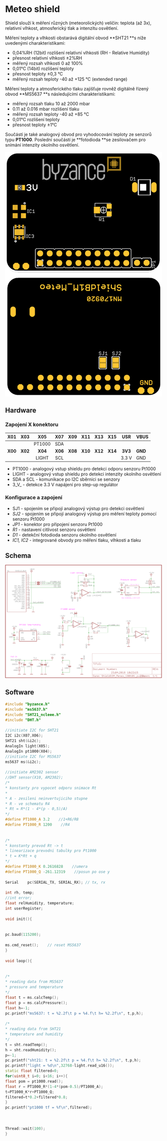 # Meteo shield

Shield slouží k měření různých \(meteorolických\) veličin: teplota \(až 3x\), relativní vlhkost, atmosferický tlak a intenzitu osvětlení. 

Měření teploty a vlhkosti obstarává digitální obvod **SHT21 **s níže uvedenými charakteristikami:

* 0,04%RH \(12bit\) rozlišení relativní vlhkosti \(RH - Relative Humidity\)
* přesnost relativní vlhkosti ±2%RH
* měřený rozsah vlhkosti 0 až 100%
* 0,01°C \(14bit\) rozlišení teploty
* přesnost teploty ±0,3 °C
* měřený rozsah teploty  -40 až +125 °C \(extended range\)

Měření teploty a atmosferického tlaku zajišťuje rovněž digitálně řízený obvod **MS5637 **s následujícími charakteristikami:

* měřený rozsah tlaku 10 až 2000 mbar
* 0.11 až 0.016 mbar rozlišení tlaku 
* měřený rozsah teploty -40 až +85 °C
* 0,01°C rozlišení teploty
* přesnost teploty ±1°C 

Součástí je také analogový obvod pro vyhodocování teploty ze senzorů typu **PT1000**. Poslední součástí je **fotodioda **se zesilovačem pro snímání intenzity okolního osvětlení.

![](../../../.gitbook/assets/shield_meteo_b1.png)

## Hardware

### Zapojení X konektoru

| **X01** | **X03** | **X05** | **X07** | **X09** | **X11** | **X13** | **X15** | **USR** | **VBUS** |
| :---: | :---: | :---: | :---: | :---: | :---: | :---: | :---: | :---: | :--- |
|  |  | PT1000 | SDA |  |  |  |  |  |  |
| **X00** | **X02** | **X04** | **X06** | **X08** | **X10** | **X12** | **X14** | **3V3** | **GND** |
|  |  | LIGHT | SCL |  |  |  |  | 3.3 V | GND |

* PT1000 - analogový vstup shieldu pro detekci odporu senzoru Pt1000
* LIGHT - analogový vstup shieldu pro detekci intenzity okolního osvětlení
* SDA a SCL - komunikace po I2C sběrnici se senzory
* 3_V_ - detekce 3.3 V napájení pro step-up regulátor

### Konfigurace a zapojení

* SJ1 - spojením se připojí analogový výstup pro detekci osvětlení
* _SJ2 -_ spojením se připojí analogový výstup pro měření teploty pomocí senzoru Pt1000
* _JP1 -_ konektor pro připojení senzoru Pt1000
* _R1_ - nastavení citlivost senzoru osvětlení
* _D1_ - detekční fotodioda senzoru okolního osvětlení
* _IC1, IC2_ - integrované obvody pro měření tlaku, vlhkosti a tlaku

## Schema

![](../../../.gitbook/assets/shieldg3m_meteo_180101_public.png)

## Software

```cpp
#include "byzance.h"
#include "ms5637.h"
#include "SHT21_ncleee.h"
#include "DHT.h"

//initiate I2C for SHT21
I2C i2c(X07,X06);
SHT21 sht(&i2c);
AnalogIn light(X05);
AnalogIn pt1000(X04);
//initiate I2C for MS5637
ms5637 ms(&i2c);

//initiate AM2302 sensor
//DHT sensor(X10, AM2302);
/*
* konstanty pro vypocet odporu snimace Rt
*
* A - zesileni neinvertujiciho stupne
* R - ve schematu R4
* Rt = R*(1 - 4*(p - 0,5)/A)
*/
#define PT1000_A 3.2    //1+R6/R8
#define PT1000_R 1200    //R4


/*
* konstanty prevod Rt -> t
* linearizace prevodni tabulky pro Pt1000
* t = K*Rt + q
*/
#define PT1000_K 0.2616828    //umera
#define PT1000_Q -261.12319    //posun po ose y

Serial    pc(SERIAL_TX, SERIAL_RX); // tx, rx

int rh, temp;
//int error;
float relHumidity, temperature;
int userRegister;

void init(){


pc.baud(115200);

ms.cmd_reset();    // reset MS5637
}

void loop(){


/*
* reading data from MS5637
* pressure and temperature
*/
float t = ms.calcTemp();
float p = ms.calcPressure();
float h=-1;
pc.printf("ms5637: t = %2.2f\t p = %4.f\t h= %2.2f\n", t,p,h);

/*
* reading data from SHT21
* temperature and humidity
*/
t = sht.readTemp();
h = sht.readHumidity();
p=-1;
pc.printf("sht21: t = %2.2f\t p = %4.f\t h= %2.2f\n", t,p,h);
pc.printf("light = %d\n",32768-light.read_u16());
static float filtered=0;
for(uint8_t i=0; i<16; i++){
float pom = pt1000.read();
float r = PT1000_R*(1-4*(pom-0.5)/PT1000_A);
t=PT1000_K*r+PT1000_Q;
filtered=t*0.2+filtered*0.8;
}
pc.printf("pt1000 tf = %f\n",filtered);



Thread::wait(100);
}
```

